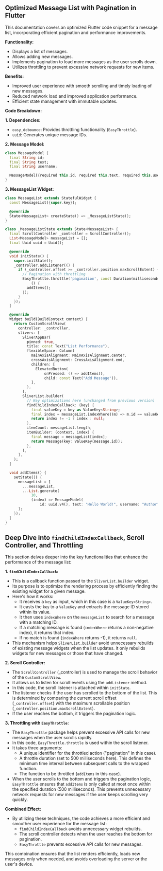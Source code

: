 ## Optimized Message List with Pagination in Flutter

This documentation covers an optimized Flutter code snippet for a message list, incorporating efficient pagination and performance improvements.

**Functionality:**

- Displays a list of messages.
- Allows adding new messages.
- Implements pagination to load more messages as the user scrolls down.
- Utilizes throttling to prevent excessive network requests for new items.

**Benefits:**

- Improved user experience with smooth scrolling and timely loading of new messages.
- Reduced network load and improved application performance.
- Efficient state management with immutable updates.

**Code Breakdown:**

**1. Dependencies:**

- `easy_debounce`: Provides throttling functionality (`EasyThrottle`).
- `uuid`: Generates unique message IDs.

**2. Message Model:**

```dart
class MessageModel {
  final String id;
  final String text;
  final String username;

  MessageModel({required this.id, required this.text, required this.username});
}
```

**3. MessageList Widget:**

```dart
class MessageList extends StatefulWidget {
  const MessageList({super.key});

  @override
  State<MessageList> createState() => _MessageListState();
}

class _MessageListState extends State<MessageList> {
  final ScrollController _controller = ScrollController();
  List<MessageModel> messageList = [];
  final Uuid uuid = Uuid(); 

  @override
  void initState() {
    super.initState();
    _controller.addListener(() {
      if (_controller.offset >= _controller.position.maxScrollExtent) {
        // Pagination with throttling
        EasyThrottle.throttle('pagination', const Duration(milliseconds: 500),
            () {
          addItems();
        });
      }
    });
  }

  @override
  Widget build(BuildContext context) {
    return CustomScrollView(
      controller: _controller,
      slivers: [
        SliverAppBar(
          pinned: true,
          title: const Text("List Performance"),
          flexibleSpace: Column(
            mainAxisAlignment: MainAxisAlignment.center,
            crossAxisAlignment: CrossAxisAlignment.end,
            children: [
              ElevatedButton(
                  onPressed: () => addItems(),
                  child: const Text("Add Message")),
            ],
          ),
        ),
        SliverList.builder(
          // Key optimizations here (unchanged from previous version)
          findChildIndexCallback: (key) {
            final valueKey = key as ValueKey<String>;
            final index = messageList.indexWhere((m) => m.id == valueKey.value);
            return index != -1 ? index : null;
          },
          itemCount: messageList.length,
          itemBuilder: (context, index) {
            final message = messageList[index];
            return Message(key: ValueKey(message.id));
          },
        ),
      ],
    );
  }

  void addItems() {
    setState(() {
      messageList = [
        ...messageList,
        ...List.generate(
            10,
            (index) => MessageModel(
                id: uuid.v4(), text: "Hello World!", username: "Author"))
      ];
    });
  }
}
```

## Deep Dive into `findChildIndexCallback`, Scroll Controller, and Throttling

This section delves deeper into the key functionalities that enhance the performance of the message list:

**1. `findChildIndexCallback`:**

- This is a callback function passed to the `SliverList.builder` widget.
- Its purpose is to optimize the rendering process by efficiently finding the existing widget for a given message.
- Here's how it works:
  - It receives a `key` as input, which in this case is a `ValueKey<String>`.
  - It casts the `key` to a `ValueKey` and extracts the message ID stored within its value.
  - It then uses `indexWhere` on the `messageList` to search for a message with a matching ID.
  - If a matching message is found (`indexWhere` returns a non-negative index), it returns that index.
  - If no match is found (`indexWhere` returns -1), it returns `null`.
- This mechanism helps `SliverList.builder` avoid unnecessary rebuilds of existing message widgets when the list updates. It only rebuilds widgets for new messages or those that have changed.

**2. Scroll Controller:**

- The `ScrollController` (_controller) is used to manage the scroll behavior of the `CustomScrollView`.
- It allows us to listen for scroll events using the `addListener` method.
- In this code, the scroll listener is attached within `initState`.
- The listener checks if the user has scrolled to the bottom of the list. This is determined by comparing the current scroll offset (`_controller.offset`) with the maximum scrollable position (`_controller.position.maxScrollExtent`).
- If the user reaches the bottom, it triggers the pagination logic.

**3. Throttling with `EasyThrottle`:**

- The `EasyThrottle` package helps prevent excessive API calls for new messages when the user scrolls rapidly.
- In this code, `EasyThrottle.throttle` is used within the scroll listener.
- It takes three arguments:
  - A unique identifier for the throttled action ("pagination" in this case).
  - A throttle duration (set to 500 milliseconds here). This defines the minimum time interval between subsequent calls to the wrapped function.
  - The function to be throttled (`addItems` in this case).
- When the user scrolls to the bottom and triggers the pagination logic, `EasyThrottle` ensures that `addItems` is only called at most once within the specified duration (500 milliseconds). This prevents unnecessary network requests for new messages if the user keeps scrolling very quickly.

**Combined Effect:**

- By utilizing these techniques, the code achieves a more efficient and smoother user experience for the message list:
  - `findChildIndexCallback` avoids unnecessary widget rebuilds.
  - The scroll controller detects when the user reaches the bottom for pagination.
  - `EasyThrottle` prevents excessive API calls for new messages.

This combination ensures that the list renders efficiently, loads new messages only when needed, and avoids overloading the server or the user's device.


